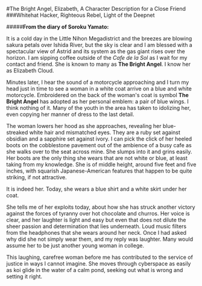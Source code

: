 #The Bright Angel, Elizabeth, A Character Description for a Close Friend
###Whitehat Hacker, Righteous Rebel, Light of the Deepnet

#####**From the diary of Soroku Yamato:**

It is a cold day in the Little Nihon Megadistrict and the breezes are blowing sakura petals over Ishida River, but the sky is clear and I am blessed with a spectacular view of Astrid and its system as the gas giant rises over the horizon. I am sipping coffee outside of the *Cafe de la Sol* as I wait for my contact and friend. She is known to many as **The Bright Angel**. I know her as Elizabeth Cloud.

Minutes later, I hear the sound of a motorcycle approaching and I turn my head just in time to see a woman in a white coat arrive on a blue and white motorcycle. Embroidered on the back of the woman's coat is symbol **The Bright Angel** has adopted as her personal emblem: a pair of blue wings. I think nothing of it. Many of the youth in the area has taken to idolizing her, even copying her manner of dress to the last detail.

The woman lowers her hood as she approaches, revealing her blue-streaked white hair and mismatched eyes. They are a ruby set against obsidian and a sapphire set against ivory. I can pick the click of her heeled boots on the cobblestone pavement out of the ambience of a busy cafe as she walks over to the seat across mine. She slumps into it and grins easily. Her boots are the only thing she wears that are not white or blue, at least taking from my knowledge. She is of middle height, around five feet and five inches, with squarish Japanese-American features that happen to be quite striking, if not attractive.

It is indeed her. Today, she wears a blue shirt and a white skirt under her coat. 

She tells me of her exploits today, about how she has struck another victory against the forces of tyranny over hot chocolate and churros. Her voice is clear, and her laughter is light and easy but even that does not dilute the sheer passion and determination that lies underneath. Loud music filters from the headphones that she wears around her neck. Once I had asked why did she not simply wear them, and my reply was laughter. Many would assume her to be just another young woman in college. 

This laughing, carefree woman before me has contributed to the service of justice in ways I cannot imagine. She moves through cyberspace as easily as koi glide in the water of a calm pond, seeking out what is wrong and setting it right. 